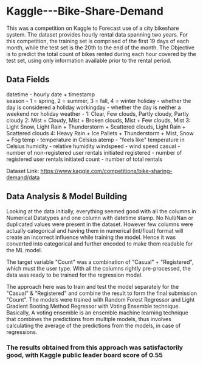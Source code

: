 # Kaggle---Bike-Share-Demand

This was a competition on Kaggle to Forecast use of a city bikeshare system.
The dataset provides hourly rental data spanning two years. For this competition, the training set is comprised of the first 19 days of each month, while the test set is the 20th to the end of the month. 
The Objective is to predict the total count of bikes rented during each hour covered by the test set, using only information available prior to the rental period.

## Data Fields
datetime - hourly date + timestamp  
season -  1 = spring, 2 = summer, 3 = fall, 4 = winter 
holiday - whether the day is considered a holiday
workingday - whether the day is neither a weekend nor holiday
weather - 1: Clear, Few clouds, Partly cloudy, Partly cloudy
2: Mist + Cloudy, Mist + Broken clouds, Mist + Few clouds, Mist
3: Light Snow, Light Rain + Thunderstorm + Scattered clouds, Light Rain + Scattered clouds
4: Heavy Rain + Ice Pallets + Thunderstorm + Mist, Snow + Fog 
temp - temperature in Celsius
atemp - "feels like" temperature in Celsius
humidity - relative humidity
windspeed - wind speed
casual - number of non-registered user rentals initiated
registered - number of registered user rentals initiated
count - number of total rentals

Dataset Link: https://www.kaggle.com/competitions/bike-sharing-demand/data

## Data Analysis & Model Building
Looking at the data initially, everything seemed good with all the columns in Numerical Datatypes and one column with datetime stamp. No Null/Nan or duplicated values were present in the dataset. However few columns were actually categorical and having them in numerical (int/float) format will create an incorrect influence while training the model. Hence it was converted into categorical and further encoded to make them readable for the ML model. 

The target variable "Count" was a combination of "Casual" + "Registered", which must the user type. With all the columns rightly pre-processed, the data was ready to be trained for the regression model.

The approach here was to train and test the model separately for the "Casual" & "Registered" and combine the result to form the final submission "Count". The models were trained with Random Forest Regressor and Light Gradient Booting Method Regressor with Voting Ensemble technique. Basically, A voting ensemble is an ensemble machine learning technique that combines the predictions from multiple models, thus involves calculating the average of the predictions from the models, in case of regressions.

### The results obtained from this approach was satisfactorily good, with Kaggle public leader board score of 0.55
